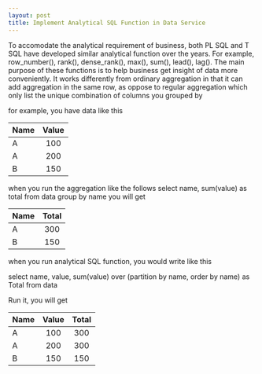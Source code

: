 ```yaml
---
layout: post
title: Implement Analytical SQL Function in Data Service
---
```


To accomodate the analytical requirement of business, both PL SQL and T SQL have developed similar analytical function over the years.  For example, row_number(), rank(), dense_rank(), max(), sum(), lead(), lag(). The main purpose of these functions is to help business get insight of data more conveniently.  It works differently from ordinary aggregation in that it can add aggregation in the same row, as oppose to regular aggregation which only list the unique combination of columns you grouped by 

for example, you have data like this  

| Name     | Value     |
| :-------------|:-------------:|
| A           | 100 | 
| A           | 200 |
| B           | 150 |

when you run the aggregation like the follows
select name, sum(value) as total from data group by name
you will get

| Name     | Total     |
| :-------------|:-------------:|
| A           | 300 | 
| B           | 150 |

when you run analytical SQL function, you would write like this

select name, value,
sum(value) over (partition by name, order by name) as Total
from data 

Run it, you will get

| Name     | Value     | Total     |
| :-------------|:-------------:|:-------------:|
| A           | 100 | 300 | 
| A           | 200 | 300 |
| B           | 150 | 150 |

